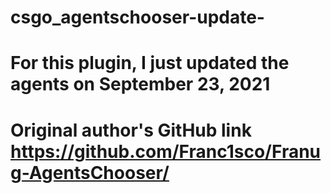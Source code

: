 # csgo_agentschooser-update-

# For this plugin, I just updated the agents on September 23, 2021
# Original author's GitHub link https://github.com/Franc1sco/Franug-AgentsChooser/
